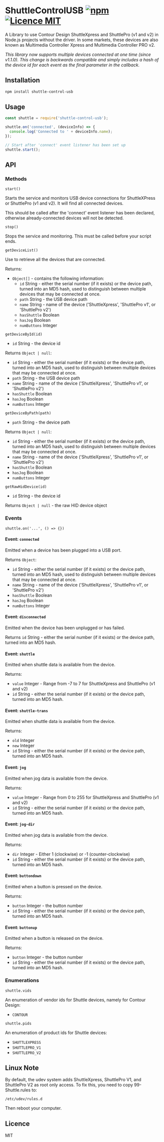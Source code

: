 # ShuttleControlUSB [![npm](https://img.shields.io/npm/v/shuttle-control-usb.svg)](https://www.npmjs.com/package/shuttle-control-usb) [![Licence MIT](https://img.shields.io/badge/licence-MIT-blue.svg)](http://opensource.org/licenses/MIT)

A Library to use Contour Design ShuttleXpress and ShuttlePro (v1 and v2) in Node.js projects without the driver. In some markets, these devices are also known as Multimedia Controller Xpress and Multimedia Controller PRO v2.

_This library now supports multiple devices connected at one time (since v1.1.0). This change is backwards compatible and simply includes a hash of the device id for each event as the final parameter in the callback._

## Installation
```sh
npm install shuttle-control-usb
```

## Usage
```javascript
const shuttle = require('shuttle-control-usb');

shuttle.on('connected', (deviceInfo) => {
  console.log('Connected to ' + deviceInfo.name);
});

// Start after 'connect' event listener has been set up
shuttle.start();
```

## API

### Methods
`start()`

Starts the service and monitors USB device connections for ShuttleXPress or ShuttlePro (v1 and v2). It will find all connected devices.

This should be called after the 'connect' event listener has been declared, otherwise already-connected devices will not be detected.


`stop()`

Stops the service and monitoring. This must be called before your script ends.


`getDeviceList()`

Use to retrieve all the devices that are connected.

Returns:
- `Object[]` - contains the following information:
  - `id` String - either the serial number (if it exists) or the device path, turned into an MD5 hash, used to distinguish between multiple devices that may be connected at once.
  - `path` String - the USB device path
  - `name` String - name of the device ('ShuttleXpress', 'ShuttlePro v1', or 'ShuttlePro v2')
  - `hasShuttle` Boolean
  - `hasJog` Boolean
  - `numButtons` Integer


`getDeviceById(id)`

- `id` String - the device id

Returns `Object | null`:
  - `id` String - either the serial number (if it exists) or the device path, turned into an MD5 hash, used to distinguish between multiple devices that may be connected at once.
  - `path` String - the USB device path
  - `name` String - name of the device ('ShuttleXpress', 'ShuttlePro v1', or 'ShuttlePro v2')
  - `hasShuttle` Boolean
  - `hasJog` Boolean
  - `numButtons` Integer


`getDeviceByPath(path)`

- `path` String - the device path

Returns `Object | null`:
  - `id` String - either the serial number (if it exists) or the device path, turned into an MD5 hash, used to distinguish between multiple devices that may be connected at once.
  - `name` String - name of the device ('ShuttleXpress', 'ShuttlePro v1', or 'ShuttlePro v2')
  - `hasShuttle` Boolean
  - `hasJog` Boolean
  - `numButtons` Integer


`getRawHidDevice(id)`

- `id` String - the device id

Returns `Object | null` - the raw HID device object


### Events
`shuttle.on('...', () => {})`

#### Event: `connected`
Emitted when a device has been plugged into a USB port.

Returns `Object`:
  - `id` String - either the serial number (if it exists) or the device path, turned into an MD5 hash, used to distinguish between multiple devices that may be connected at once.
  - `name` String - name of the device ('ShuttleXpress', 'ShuttlePro v1', or 'ShuttlePro v2')
  - `hasShuttle` Boolean
  - `hasJog` Boolean
  - `numButtons` Integer

#### Event: `disconnected`
Emitted when the device has been unplugged or has failed.

Returns `id` String - either the serial number (if it exists) or the device path, turned into an MD5 hash.

#### Event: `shuttle`
Emitted when shuttle data is available from the device.

Returns:
- `value` Integer - Range from -7 to 7 for ShuttleXpress and ShuttlePro (v1 and v2)
- `id` String - either the serial number (if it exists) or the device path, turned into an MD5 hash.

#### Event: `shuttle-trans`
Emitted when shuttle data is available from the device.

Returns:
- `old` Integer
- `new` Integer
- `id` String - either the serial number (if it exists) or the device path, turned into an MD5 hash.

#### Event: `jog`
Emitted when jog data is available from the device.

Returns:
- `value` Integer - Range from 0 to 255 for ShuttleXpress and ShuttlePro (v1 and v2)
- `id` String - either the serial number (if it exists) or the device path, turned into an MD5 hash.

#### Event: `jog-dir`
Emitted when jog data is available from the device.

Returns:
- `dir` Integer - Either 1 (clockwise) or -1 (counter-clockwise)
- `id` String - either the serial number (if it exists) or the device path, turned into an MD5 hash.

#### Event: `buttondown`
Emitted when a button is pressed on the device.

Returns:
- `button` Integer - the button number
- `id` String - either the serial number (if it exists) or the device path, turned into an MD5 hash.

#### Event: `buttonup`
Emitted when a button is released on the device.

Returns:
- `button` Integer - the button number
- `id` String - either the serial number (if it exists) or the device path, turned into an MD5 hash.


### Enumerations

`shuttle.vids`

An enumeration of vendor ids for Shuttle devices, namely for Contour Design:
- `CONTOUR`


`shuttle.pids`

An enumeration of product ids for Shuttle devices:
- `SHUTTLEXPRESS`
- `SHUTTLEPRO_V1`
- `SHUTTLEPRO_V2`

## Linux Note
By default, the udev system adds ShuttleXpress, ShuttlePro V1, and ShuttlePro V2 as root only access. To fix this, you need to copy 99-Shuttle.rules to:
```
/etc/udev/rules.d
```
Then reboot your computer.


## Licence
MIT


